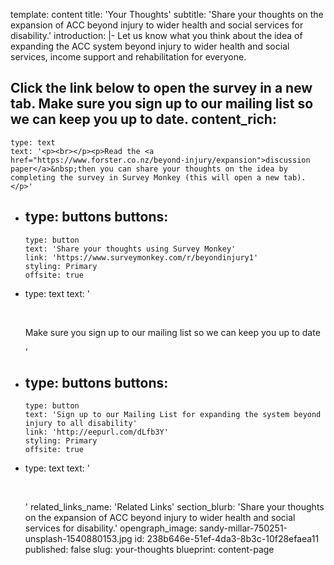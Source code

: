 template: content
title: 'Your Thoughts'
subtitle: 'Share your thoughts on the expansion of ACC beyond injury to wider health and social services for disability.'
introduction: |-
  Let us know what you think about the idea of expanding the ACC system beyond injury to wider health and social services, income support and rehabilitation for everyone.

  Click the link below to open the survey in a new tab. Make sure you sign up to our mailing list so we can keep you up to date.
content_rich:
  -
    type: text
    text: '<p><br></p><p>Read the <a href="https://www.forster.co.nz/beyond-injury/expansion">discussion paper</a>&nbsp;then you can share your thoughts on the idea by completing the survey in Survey Monkey (this will open a new tab).</p>'
  -
    type: buttons
    buttons:
      -
        type: button
        text: 'Share your thoughts using Survey Monkey'
        link: 'https://www.surveymonkey.com/r/beyondinjury1'
        styling: Primary
        offsite: true
  -
    type: text
    text: '<p><br></p><p>Make sure you sign up to our mailing list so we can keep you up to date</p>'
  -
    type: buttons
    buttons:
      -
        type: button
        text: 'Sign up to our Mailing List for expanding the system beyond injury to all disability'
        link: 'http://eepurl.com/dLfb3Y'
        styling: Primary
        offsite: true
  -
    type: text
    text: '<p><br></p>'
related_links_name: 'Related Links'
section_blurb: 'Share your thoughts on the expansion of ACC beyond injury to wider health and social services for disability.'
opengraph_image: sandy-millar-750251-unsplash-1540880153.jpg
id: 238b646e-51ef-4da3-8b3c-10f28efaea11
published: false
slug: your-thoughts
blueprint: content-page
